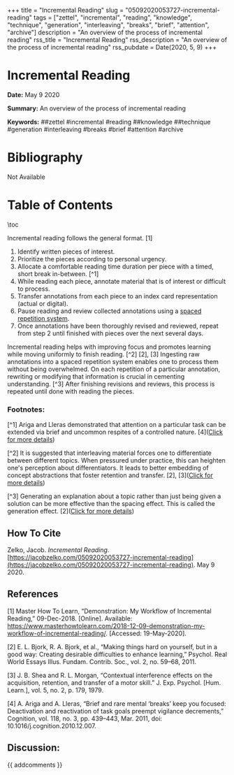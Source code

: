 +++
title = "Incremental Reading"
slug = "05092020053727-incremental-reading"
tags = ["zettel", "incremental", "reading", "knowledge", "technique", "generation", "interleaving", "breaks", "brief", "attention", "archive"]
description = "An overview of the process of incremental reading"
rss_title = "Incremental Reading"
rss_description = "An overview of the process of incremental reading"
rss_pubdate = Date(2020, 5, 9)
+++



Incremental Reading
=========

**Date:** May 9 2020

**Summary:** An overview of the process of incremental reading

**Keywords:** ##zettel #incremental #reading ##knowledge ##technique #generation #interleaving #breaks #brief #attention #archive

Bibliography
==========

Not Available

Table of Contents
=========

\toc

Incremental reading follows the general format. [1]

1. Identify written pieces of interest.
2. Prioritize the pieces according to personal urgency.
3. Allocate a comfortable reading time duration per piece with a timed, short break in-between. [^1]
4. While reading each piece, annotate material that is of interest or difficult to process.
5. Transfer annotations from each piece to an index card representation (actual or digital).
6. Pause reading and review collected annotations using a [spaced repetition system](https://jacobzelko.com/05252020183020-spaced-repetition-systems).
7. Once annotations have been thoroughly revised and reviewed, repeat from step 2 until finished with pieces over the next several days.

Incremental reading helps with improving focus and promotes learning while moving uniformly to finish reading. [^2] [2], [3] Ingesting raw annotations into a spaced repetition system enables one to process them without being overwhelmed. On each repetition of a particular annotation, rewriting or modifying that information is crucial in cementing understanding. [^3] After finishing revisions and reviews, this process is repeated until done with reading the pieces.

### **Footnotes:**

[^1] Ariga and Lleras demonstrated that attention on a particular task can be extended via brief and uncommon respites of a controlled nature. [4]([Click for more details](https://jacobzelko.com/06052020031214-brief-breaks))

[^2] It is suggested that interleaving material forces one to differentiate between different topics. When pressured under practice, this can heighten one's perception about differentiators. It leads to better embedding of concept abstractions that foster retention and transfer. [2], [3]([Click for more details](https://jacobzelko.com/05252020211350-hard-on-self))

[^3] Generating an explanation about a topic rather than just being given a solution can be more effective than the spacing effect. This is called the generation effect. [2]([Click for more details](https://jacobzelko.com/05252020211350-hard-on-self))
## How To Cite

 Zelko, Jacob. _Incremental Reading_. [https://jacobzelko.com/05092020053727-incremental-reading](https://jacobzelko.com/05092020053727-incremental-reading). May 9 2020.
## References

[1] Master How To Learn, “Demonstration: My Workflow of Incremental Reading,” 09-Dec-2018. [Online]. Available: https://www.masterhowtolearn.com/2018-12-09-demonstration-my-workflow-of-incremental-reading/. [Accessed: 19-May-2020].

[2] E. L. Bjork, R. A. Bjork, et al., “Making things hard on yourself, but in a good way: Creating desirable difficulties to enhance learning,” Psychol. Real World Essays Illus. Fundam. Contrib. Soc., vol. 2, no. 59–68, 2011.

[3] J. B. Shea and R. L. Morgan, “Contextual interference effects on the acquisition, retention, and transfer of a motor skill.” J. Exp. Psychol. [Hum. Learn.], vol. 5, no. 2, p. 179, 1979.

[4] A. Ariga and A. Lleras, “Brief and rare mental ‘breaks’ keep you focused: Deactivation and reactivation of task goals preempt vigilance decrements,” Cognition, vol. 118, no. 3, pp. 439–443, Mar. 2011, doi: 10.1016/j.cognition.2010.12.007.
## Discussion: 

{{ addcomments }}
